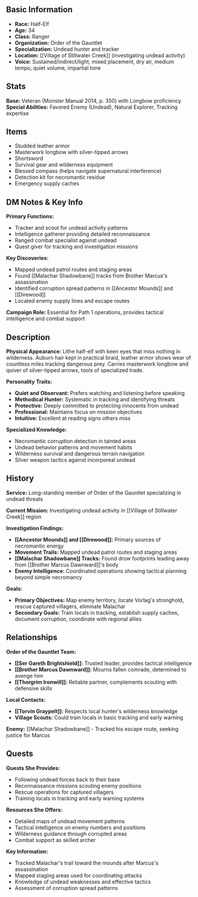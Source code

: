 
## Basic Information
- **Race:** Half-Elf
- **Age:** 34
- **Class:** Ranger
- **Organization:** Order of the Gauntlet
- **Specialization:** Undead hunter and tracker
- **Location:** [[Village of Stillwater Creek]] (investigating undead activity)
- **Voice:** Sustained/indirect/light, mixed placement, dry air, medium tempo, quiet volume, impartial tone


## Stats
**Base:** Veteran (Monster Manual 2014, p. 350) with Longbow proficiency
**Special Abilities:** Favored Enemy (Undead), Natural Explorer, Tracking expertise

## Items
- Studded leather armor
- Masterwork longbow with silver-tipped arrows
- Shortsword
- Survival gear and wilderness equipment
- Blessed compass (helps navigate supernatural interference)
- Detection kit for necromantic residue
- Emergency supply caches

## DM Notes & Key Info
**Primary Functions:**
- Tracker and scout for undead activity patterns
- Intelligence gatherer providing detailed reconnaissance
- Ranged combat specialist against undead
- Quest giver for tracking and investigation missions

**Key Discoveries:**
- Mapped undead patrol routes and staging areas
- Found [[Malachar Shadowbane]] tracks from Brother Marcus's assassination
- Identified corruption spread patterns in [[Ancestor Mounds]] and [[Direwood]]
- Located enemy supply lines and escape routes

**Campaign Role:** Essential for Path 1 operations, provides tactical intelligence and combat support

## Description
**Physical Appearance:**
Lithe half-elf with keen eyes that miss nothing in wilderness. Auburn hair kept in practical braid, leather armor shows wear of countless miles tracking dangerous prey. Carries masterwork longbow and quiver of silver-tipped arrows, tools of specialized trade.

**Personality Traits:**
- **Quiet and Observant:** Prefers watching and listening before speaking
- **Methodical Hunter:** Systematic in tracking and identifying threats
- **Protective:** Deeply committed to protecting innocents from undead
- **Professional:** Maintains focus on mission objectives
- **Intuitive:** Excellent at reading signs others miss

**Specialized Knowledge:**
- Necromantic corruption detection in tainted areas
- Undead behavior patterns and movement habits
- Wilderness survival and dangerous terrain navigation
- Silver weapon tactics against incorporeal undead

## History
**Service:** Long-standing member of Order of the Gauntlet specializing in undead threats

**Current Mission:** Investigating undead activity in [[Village of Stillwater Creek]] region

**Investigation Findings:**
- **[[Ancestor Mounds]] and [[Direwood]]:** Primary sources of necromantic energy
- **Movement Trails:** Mapped undead patrol routes and staging areas
- **[[Malachar Shadowbane]] Tracks:** Found drow footprints leading away from [[Brother Marcus Dawnward]]'s body
- **Enemy Intelligence:** Coordinated operations showing tactical planning beyond simple necromancy

**Goals:**
- **Primary Objectives:** Map enemy territory, locate Vorlag's stronghold, rescue captured villagers, eliminate Malachar
- **Secondary Goals:** Train locals in tracking, establish supply caches, document corruption, coordinate with regional allies

## Relationships
**Order of the Gauntlet Team:**
- **[[Ser Gareth Brightshield]]:** Trusted leader, provides tactical intelligence
- **[[Brother Marcus Dawnward]]:** Mourns fallen comrade, determined to avenge him
- **[[Thorgrim Ironwill]]:** Reliable partner, complements scouting with defensive skills

**Local Contacts:**
- **[[Torvin Graypelt]]:** Respects local hunter's wilderness knowledge
- **Village Scouts:** Could train locals in basic tracking and early warning

**Enemy:** [[Malachar Shadowbane]] - Tracked his escape route, seeking justice for Marcus

## Quests
**Quests She Provides:**
- Following undead forces back to their base
- Reconnaissance missions scouting enemy positions
- Rescue operations for captured villagers
- Training locals in tracking and early warning systems

**Resources She Offers:**
- Detailed maps of undead movement patterns
- Tactical intelligence on enemy numbers and positions
- Wilderness guidance through corrupted areas
- Combat support as skilled archer

**Key Information:**
- Tracked Malachar's trail toward the mounds after Marcus's assassination
- Mapped staging areas used for coordinating attacks
- Knowledge of undead weaknesses and effective tactics
- Assessment of corruption spread patterns